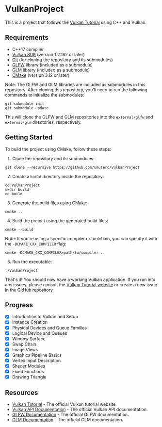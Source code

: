 # VulkanProject

This is a project that follows the [Vulkan Tutorial](https://vulkan-tutorial.com) using C++ and Vulkan.

## Requirements

- C++17 compiler
- [Vulkan SDK](https://vulkan.lunarg.com/sdk/home) (version 1.2.182 or later)
- [Git](https://git-scm.com/) (for cloning the repository and its submodules)
- [GLFW](https://www.glfw.org/) library (included as a submodule)
- [GLM](https://glm.g-truc.net/) library (included as a submodule)
- [CMake](https://cmake.org/) (version 3.12 or later)

Note: The GLFW and GLM libraries are included as submodules in this repository. After cloning this repository, you'll need to run the following commands to initialize the submodules:

```
git submodule init
git submodule update
```

This will clone the GLFW and GLM repositories into the `external/glfw` and `external/glm` directories, respectively.

## Getting Started

To build the project using CMake, follow these steps:

1. Clone the repository and its submodules:
```
git clone --recursive https://github.com/umuterc/VulkanProject
```
2. Create a `build` directory inside the repository: 
``` 
cd VulkanProject
mkdir build
cd build
```
3. Generate the build files using CMake: 
``` 
cmake ..
```
4. Build the project using the generated build files:
```
cmake --build
```
Note: If you're using a specific compiler or toolchain, you can specify it with the `-DCMAKE_CXX_COMPILER` flag:
```
cmake -DCMAKE_CXX_COMPILER=path/to/compiler ..
```
5. Run the executable:
```
./VulkanProject
```

That's it! You should now have a working Vulkan application. If you run into any issues, please consult the [Vulkan Tutorial website](https://vulkan-tutorial.com/) or create a new issue in the GitHub repository.

## Progress

- [x] Introduction to Vulkan and Setup
- [x] Instance Creation
- [x] Physical Devices and Queue Families
- [x] Logical Device and Queues
- [x] Window Surface
- [x] Swap Chain
- [x] Image Views
- [x] Graphics Pipeline Basics
- [x] Vertex Input Description
- [x] Shader Modules
- [x] Fixed Functions
- [x] Drawing Triangle

## Resources

- [Vulkan Tutorial](https://vulkan-tutorial.com) - The official Vulkan tutorial website.
- [Vulkan API Documentation](https://www.khronos.org/registry/vulkan/) - The official Vulkan API documentation.
- [GLFW Documentation](https://www.glfw.org/docs/latest/) - The official GLFW documentation.
- [GLM Documentation](https://glm.g-truc.net/0.9.9/index.html) - The official GLM documentation.
